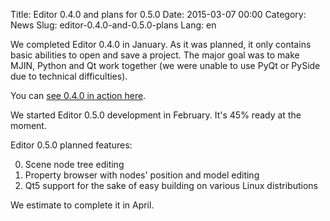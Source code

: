 Title: Editor 0.4.0 and plans for 0.5.0
Date: 2015-03-07 00:00
Category: News
Slug: editor-0.4.0-and-0.5.0-plans
Lang: en

We completed Editor 0.4.0 in January. As it was planned, it only contains
basic abilities to open and save a project. The major goal was to make MJIN,
Python and Qt work together (we were unable to use PyQt or PySide due to
technical difficulties).

You can <a title="Editor 0.4.0" href="http://youtu.be/3cqiTIjWwA8" target="_blank">see 0.4.0 in action here</a>. 

We started Editor 0.5.0 development in February. It's 45% ready at the moment.

Editor 0.5.0 planned features:

0. Scene node tree editing
0. Property browser with nodes' position and model editing
0. Qt5 support for the sake of easy building on various Linux distributions

We estimate to complete it in April.
